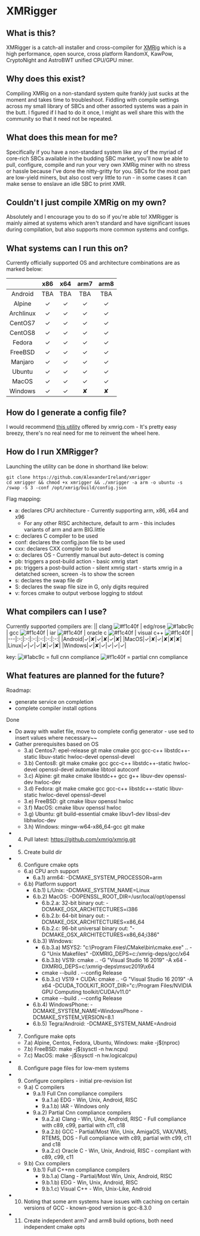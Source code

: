 # XMRigger

## What is this?
XMRigger is a catch-all installer and cross-compiler for [XMRig](https://github.com/xmrig/xmrig) which is a high performance, open source, cross platform RandomX, KawPow, CryptoNight and AstroBWT unified CPU/GPU miner.

## Why does this exist?
Compiling XMRig on a non-standard system quite frankly just sucks at the moment and takes time to troubleshoot. Fiddling with compile settings across my small library of SBCs and other assorted systems was a pain in the butt. I figured if I had to do it once, I might as well share this with the community so that it need not be repeated.

## What does this mean for me? 
Specifically if you have a non-standard system like any of the myriad of core-rich SBCs available in the budding SBC market, you'll now be able to pull, configure, compile and run your very own XMRig miner with no stress or hassle because I've done the nitty-gritty for you. SBCs for the most part are low-yield miners, but also cost very little to run - in some cases it can make sense to enslave an idle SBC to print XMR.

## Couldn't I just compile XMRig on my own?
Absolutely and I encourage you to do so if you're able to! XMRigger is mainly aimed at systems which aren't standard and have significant issues during compilation, but also supports more common systems and configs.

## What systems can I run this on?
Currently officially supported OS and architecture combinations are as marked below:

||x86|x64|arm7|arm8|
|:-:|:-:|:-:|:-:|:-:|
|Android|TBA|TBA|TBA|TBA|
|Alpine|✓|✓|✓|✓|
|Archlinux|✓|✓|✓|✓|
|CentOS7|✓|✓|✓|✓|
|CentOS8|✓|✓|✓|✓|
|Fedora|✓|✓|✓|✓|
|FreeBSD|✓|✓|✓|✓|
|Manjaro|✓|✓|✓|✓|
|Ubuntu|✓|✓|✓|✓|
|MacOS|✓|✓|✓|✓|
|Windows|✓|✓|✘|✘|

## How do I generate a config file?
I would recommend [this utility](https://xmrig.com/wizard) offered by xmrig.com - It's pretty easy breezy, there's no real need for me to reinvent the wheel here.

## How do I run XMRigger?
Launching the utility can be done in shorthand like below:
```
git clone https://github.com/AlexanderIreland/xmrigger
cd xmrigger && chmod +x xmrigger && ./xmrigger -a arm -o ubuntu -s /swap -S 3 -conf /opt/xmrig/build/config.json
```

Flag mapping:
  - a: declares CPU architecture - Currently supporting arm, x86, x64 and x96
    - For any other RISC architecture, default to arm - this includes variants of arm and arm BIG.little
  - c: declares C compiler to be used
  - conf: declares the config.json file to be used
  - cxx: declares CXX compiler to be used
  - o: declares OS - Currently manual but auto-detect is coming
  - pb: triggers a post-build action - basic xmrig start
  - ps: triggers a post-build action - silent xmrig start - starts xmrig in a detatched screen, screen -ls to show the screen
  - s: declares the swap file dir
  - S: declares the swap file size in G, only digits required
  - v: forces cmake to output verbose logging to stdout

## What compilers can I use?
Currently supported compilers are: 
|| clang ![#f1c40f](https://via.placeholder.com/15/f1c40f/000000?text=+) | edg/rose ![#1abc9c](https://via.placeholder.com/15/1abc9c/000000?text=+) | gcc ![#f1c40f](https://via.placeholder.com/15/f1c40f/000000?text=+) | iar ![#f1c40f](https://via.placeholder.com/15/f1c40f/000000?text=+) | oracle c ![#f1c40f](https://via.placeholder.com/15/f1c40f/000000?text=+) | visual c++ ![#f1c40f](https://via.placeholder.com/15/f1c40f/000000?text=+) |
|---|:-:|:-:|:-:|:-:|:-:|:-:|
|Android|✓|✘|✓|✘|✓|✘|
|MacOS|✓|✘|✓|✘|✘|✘|
|Linux|✓|✓|✓|✘|✓|✘|
|Windows|✓|✘|✓|✓|✓|✓|

key: ![#1abc9c](https://via.placeholder.com/15/1abc9c/000000?text=+) = full cnn compliance ![#f1c40f](https://via.placeholder.com/15/f1c40f/000000?text=+) = partial cnn compliance

## What features are planned for the future?
Roadmap:
- generate service on completion
- complete compiler install options

Done
- Do away with wallet file, move to complete config generator - use sed to insert values where necessary~~
- Gather prerequisites based on OS
  - 3.a) Centos7: epel-release git make cmake gcc gcc-c++ libstdc++-static libuv-static hwloc-devel openssl-devel
  - 3.b) Centos8: git make cmake gcc gcc-c++ libstdc++-static hwloc-devel openssl-devel automake libtool autoconf
  - 3.c) Alpine: git make cmake libstdc++ gcc g++ libuv-dev openssl-dev hwloc-dev
  - 3.d) Fedora: git make cmake gcc gcc-c++ libstdc++-static libuv-static hwloc-devel openssl-devel
  - 3.e) FreeBSD: git cmake libuv openssl hwloc
  - 3.f) MacOS: cmake libuv openssl hwloc
  - 3.g) Ubuntu: git build-essential cmake libuv1-dev libssl-dev libhwloc-dev
  - 3.h) Windows: mingw-w64-x86_64-gcc git make
- 4) Pull latest: https://github.com/xmrig/xmrig.git
- 5) Create build dir
- 6) Configure cmake opts
  - 6.a) CPU arch support
    - 6.a.1) arm64: -DCMAKE_SYSTEM_PROCESSOR=arm
  - 6.b) Platform support
    - 6.b.1) L/Unix: -DCMAKE_SYSTEM_NAME=Linux
    - 6.b.2) MacOS: -DOPENSSL_ROOT_DIR=/usr/local/opt/openssl
      - 6.b.2.a: 32-bit binary out: -DCMAKE_OSX_ARCHITECTURES=i386
      - 6.b.2.b: 64-bit binary out: -DCMAKE_OSX_ARCHITECTURES=x86_64
      - 6.b.2.c: 96-bit universal binary out: "-DCMAKE_OSX_ARCHITECTURES=x86_64;i386"
    - 6.b.3) Windows:
      - 6.b.3.a) MSYS2: "c:\Program Files\CMake\bin\cmake.exe" .. -G "Unix Makefiles" -DXMRIG_DEPS=c:/xmrig-deps/gcc/x64
      - 6.b.3.b) VS19: cmake .. -G "Visual Studio 16 2019" -A x64 -DXMRIG_DEPS=c:\xmrig-deps\msvc2019\x64
      - cmake --build . --config Release
      - 6.b.3.c) VS19 + CUDA: cmake .. -G "Visual Studio 16 2019" -A x64 -DCUDA_TOOLKIT_ROOT_DIR="c:/Program Files/NVIDIA GPU Computing toolkit/CUDA/v11.0"
      - cmake --build . --config Release
    - 6.b.4) WindowsPhone: -DCMAKE_SYSTEM_NAME=WindowsPhone -DCMAKE_SYSTEM_VERSION=8.1
    - 6.b.5) Tegra/Android: -DCMAKE_SYSTEM_NAME=Android
- 7) Configure make opts 
  - 7.a) Alpine, Centos, Fedora, Ubuntu, Windows: make -j$(nproc)
  - 7.b) FreeBSD: make -j$(sysctl -n hw.ncpu)
  - 7.c) MacOS: make -j$(sysctl -n hw.logicalcpu)
- 8) Configure page files for low-mem systems
- 9) Configure compilers - initial pre-revision list
  - 9.a) C compilers
    - 9.a.1) Full Cnn compliance compilers
      - 9.a.1.a) EDG - Win, Unix, Android, RISC
      - 9.a.1.b) IAR - Windows only
    - 9.a.2) Partial Cnn compliance compilers
      - 9.a.2.a) Clang - Win, Unix, Android, RISC - Full compliance with c89, c99, partial with c11, c18
      - 9.a.2.b) GCC - Partial/Most Win, Unix, AmigaOS, VAX/VMS, RTEMS, DOS - Full compliance with c89, partial with c99, c11 and c18
      - 9.a.2.c) Oracle C - Win, Unix, Android, RISC - compliant with c89, c99, c11
  - 9.b) Cxx compilers
    - 9.b.1) Full C++nn compliance compilers
      - 9.b.1.a) Clang - Partial/Most Win, Unix, Android, RISC
      - 9.b.1.b) EDG - Win, Unix, Android, RISC
      - 9.b.1.c) Visual C++ - Win, Unix-Like, Android
- 10) Noting that some arm systems have issues with caching on certain versions of GCC - known-good version is gcc-8.3.0
- 11) Create independent arm7 and arm8 build options, both need independent cmake opts
